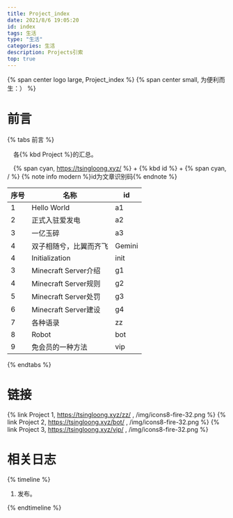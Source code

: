 ```yaml
---
title: Project_index
date: 2021/8/6 19:05:20 
id: index
tags: 生活
type: "生活"
categories: 生活
description: Projects引索
top: true
---
```

{% span center logo large, Project_index %}
{% span center small, 为便利而生：） %}
# 前言 #
{% tabs 前言 %}
<!--tab 内容 -->
&ensp;&ensp;各{% kbd Project %}的汇总。
<!-- endtab -->
<!--tab 本站点链接格式 -->
&ensp;&ensp;{% span cyan, https://tsingloong.xyz/ %} + {% kbd id %} + {% span cyan, / %}
{% note info modern %}id为文章识别码{% endnote %}
<!-- endtab -->
<!--tab id附表 -->
|序号|名称|id|
|-|-|-|
|1|Hello World|a1|
|2|正式入驻爱发电|a2|
|3|一亿玉碎|a3|
|4|双子相随兮，比翼而齐飞|Gemini|
|4|Initialization|init|
|3|Minecraft Server介绍|g1|
|4|Minecraft Server规则|g2|
|5|Minecraft Server处罚|g3|
|6|Minecraft Server建设|g4|
|7|各种语录|zz|
|8|Robot|bot|
|9|免会员的一种方法|vip|
<!-- endtab -->
{% endtabs %}


# 链接 #
{% link Project 1, https://tsingloong.xyz/zz/ , /img/icons8-fire-32.png %}
{% link Project 2, https://tsingloong.xyz/bot/ , /img/icons8-fire-32.png %}
{% link Project 3, https://tsingloong.xyz/vip/ , /img/icons8-fire-32.png %}


# 相关日志 #
{% timeline %}

<!-- timeline 2022/10/14 13:55:47  [1.0]  -->

1. 发布。


<!-- endtimeline -->

{% endtimeline %}
